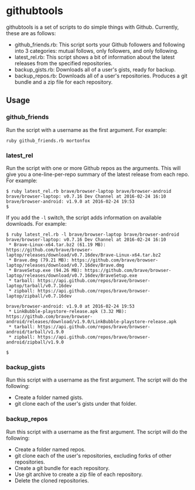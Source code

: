 # githubtools

githubtools is a set of scripts to do simple things with Github. Currently,
these are as follows:

* github\_friends.rb: This script sorts your Github followers and following
  into 3 categories: mutual follows, only followers, and only following.
* latest\_rel.rb: This script shows a bit of information about the latest
  releases from the specified repositories.
* backup\_gists.rb: Downloads all of a user's gists, ready for backup.
* backup\_repos.rb: Downloads all of a user's repositories. Produces a git
  bundle and a zip file for each repository.

## Usage

### github\_friends

Run the script with a username as the first argument. For example:

    ruby github_friends.rb mortonfox

### latest\_rel

Run the script with one or more Github repos as the arguments. This will give
you a one-line-per-repo summary of the latest release from each repo. For
example:

    $ ruby latest_rel.rb brave/browser-laptop brave/browser-android
    brave/browser-laptop: v0.7.16 Dev Channel at 2016-02-24 16:10
    brave/browser-android: v1.9.0 at 2016-02-24 19:53
    $

If you add the ```-l``` switch, the script adds information on available
downloads. For example:

    $ ruby latest_rel.rb -l brave/browser-laptop brave/browser-android
    brave/browser-laptop: v0.7.16 Dev Channel at 2016-02-24 16:10
     * Brave-Linux-x64.tar.bz2 (61.19 MB): https://github.com/brave/browser-laptop/releases/download/v0.7.16dev/Brave-Linux-x64.tar.bz2
     * Brave.dmg (79.21 MB): https://github.com/brave/browser-laptop/releases/download/v0.7.16dev/Brave.dmg
     * BraveSetup.exe (94.26 MB): https://github.com/brave/browser-laptop/releases/download/v0.7.16dev/BraveSetup.exe
     * tarball: https://api.github.com/repos/brave/browser-laptop/tarball/v0.7.16dev
     * zipball: https://api.github.com/repos/brave/browser-laptop/zipball/v0.7.16dev

    brave/browser-android: v1.9.0 at 2016-02-24 19:53
     * LinkBubble-playstore-release.apk (3.32 MB): https://github.com/brave/browser-android/releases/download/v1.9.0/LinkBubble-playstore-release.apk
     * tarball: https://api.github.com/repos/brave/browser-android/tarball/v1.9.0
     * zipball: https://api.github.com/repos/brave/browser-android/zipball/v1.9.0

    $

### backup\_gists

Run this script with a username as the first argument. The script will do the
following:

* Create a folder named gists.
* git clone each of the user's gists under that folder.

### backup\_repos

Run this script with a username as the first argument. The script will do the
following:

* Create a folder named repos.
* git clone each of the user's repositories, excluding forks of other repositories.
* Create a git bundle for each repository.
* Use git archive to create a zip file of each repository.
* Delete the cloned repositories.

